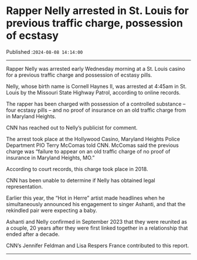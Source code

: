 # Rapper Nelly arrested in St. Louis for previous traffic charge, possession of ecstasy

Published :`2024-08-08 14:14:00`

---

Rapper Nelly was arrested early Wednesday morning at a St. Louis casino for a previous traffic charge and possession of ecstasy pills.

Nelly, whose birth name is Cornell Haynes II, was arrested at 4:45am in St. Louis by the Missouri State Highway Patrol, according to online records.

The rapper has been charged with possession of a controlled substance – four ecstasy pills – and no proof of insurance on an old traffic charge from in Maryland Heights.

CNN has reached out to Nelly’s publicist for comment.

The arrest took place at the Hollywood Casino, Maryland Heights Police Department PIO Terry McComas told CNN. McComas said the previous charge was “failure to appear on an old traffic charge of no proof of insurance in Maryland Heights, MO.”

According to court records, this charge took place in 2018.

CNN has been unable to determine if Nelly has obtained legal representation.

Earlier this year, the “Hot in Herre” artist made headlines when he simultaneously announced his engagement to singer Ashanti, and that the rekindled pair were expecting a baby.

Ashanti and Nelly confirmed in September 2023 that they were reunited as a couple, 20 years after they were first linked together in a relationship that ended after a decade.

CNN’s Jennifer Feldman and Lisa Respers France contributed to this report.

---

